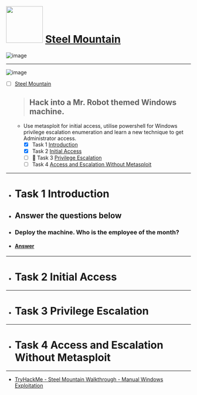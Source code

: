 # <img width="100" src="https://user-images.githubusercontent.com/51442719/177403174-a4eec89e-14c8-4b31-895b-dfdd89c90254.png"> [Steel Mountain](https://tryhackme.com/room/steelmountain)

![image](https://user-images.githubusercontent.com/51442719/172150204-719202e2-dcf2-4cd2-869b-3b59252eddfc.png)

---

![image](https://user-images.githubusercontent.com/51442719/177341815-ea47bd92-b407-473f-b13e-3b0546e91c9a.png)
- [ ] [Steel Mountain](https://tryhackme.com/room/steelmountain)
  > ## Hack into a Mr. Robot themed Windows machine. 
  - Use metasploit for initial access, 
utilise powershell for Windows privilege escalation enumeration and learn a new technique to get Administrator access.
    - [x] Task 1  [Introduction](#task-1--introduction)
    - [X] Task 2  [Initial Access](#task-2--initial-access)
    - [ ] 😤 Task 3  [Privilege Escalation](#task-3--privilege-escalation)
    - [ ] Task 4  [Access and Escalation Without Metasploit](#task-4--access-and-escalation-without-metasploit)

---

- # Task 1  Introduction  
- ## Answer the questions below
- ### Deploy the machine. Who is the employee of the month? 
- #### <a href="Bill Harper">Answer</a>

---

- # Task 2  Initial Access

---

- # Task 3  Privilege Escalation

---

- # Task 4  Access and Escalation Without Metasploit

---

- [TryHackMe - Steel Mountain Walkthrough - Manual Windows Exploitation](https://www.youtube.com/watch?v=BzmljZkgeSs&ab_channel=HackerSploit)
